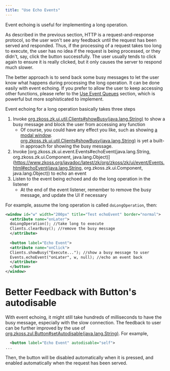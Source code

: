 ```yaml
---
title: "Use Echo Events"
---
```


Event echoing is useful for implementing a long operation.

As described in the previous section, HTTP is a request-and-response
protocol, so the user won't see any feedback until the request has been
served and responded. Thus, if the processing of a request takes too
long to execute, the user has no idea if the request is being processed,
or they didn't, say, click the button successfully. The user usually
tends to click again to ensure it is really clicked, but it only causes
the server to respond much slower.

The better approach is to send back some busy messages to let the user
know what happens during processing the long operation. It can be done
easily with event echoing. If you prefer to allow the user to keep
accessing other functions, please refer to the [Use Event Queues]({{site.baseurl}}/zk_dev_ref/ui_patterns/use_event_queues)
section, which is powerful but more sophisticated to implement.

Event echoing for a long operation basically takes three steps

1.  Invoke
    [org.zkoss.zk.ui.util.Clients#showBusy(java.lang.String)](https://www.zkoss.org/javadoc/latest/zk/org/zkoss/zk/ui/util/Clients.html#showBusy(java.lang.String))
    to show a busy message and block the user from accessing any
    function
    - Of course, you could have any effect you like, such as showing [a modal window]({{site.baseurl}}/zk_component_ref/window).
      [org.zkoss.zk.ui.util.Clients#showBusy(java.lang.String)](https://www.zkoss.org/javadoc/latest/zk/org/zkoss/zk/ui/util/Clients.html#showBusy(java.lang.String))
      is yet a built-in approach for showing the busy message.
2.  Invoke
    [org.zkoss.zk.ui.event.Events#echoEvent(java.lang.String, org.zkoss.zk.ui.Component, java.lang.Object)](https://www.zkoss.org/javadoc/latest/zk/org/zkoss/zk/ui/event/Events.html#echoEvent(java.lang.String, org.zkoss.zk.ui.Component, java.lang.Object))
    to echo an event
3.  Listen to the event being echoed and do the long operation in the
    listener
    - At the end of the event listener, remember to remove the busy
      message, and update the UI if necessary

For example, assume the long operation is called `doLongOperation`,
then:

```xml
<window id="w" width="200px" title="Test echoEvent" border="normal">
  <attribute name="onLater">
  doLongOperation(); //take long to execute
  Clients.clearBusy(); //remove the busy message
  </attribute>
 
  <button label="Echo Event">
  <attribute name="onClick">
  Clients.showBusy("Execute..."); //show a busy message to user
  Events.echoEvent("onLater", w, null); //echo an event back 
  </attribute>
  </button>
</window>
```

# Better Feedback with Button's autodisable

With event echoing, it might still take hundreds of milliseconds to have
the busy message, especially with the slow connection. The feedback to
user can be further improved by the use of
[org.zkoss.zul.Button#setAutodisable(java.lang.String)](https://www.zkoss.org/javadoc/latest/zk/org/zkoss/zul/Button.html#setAutodisable(java.lang.String)).
For example,

```xml
  <button label="Echo Event" autodisable="self">
...
```

Then, the button will be disabled automatically when it is pressed, and
enabled automatically when the request has been served.
